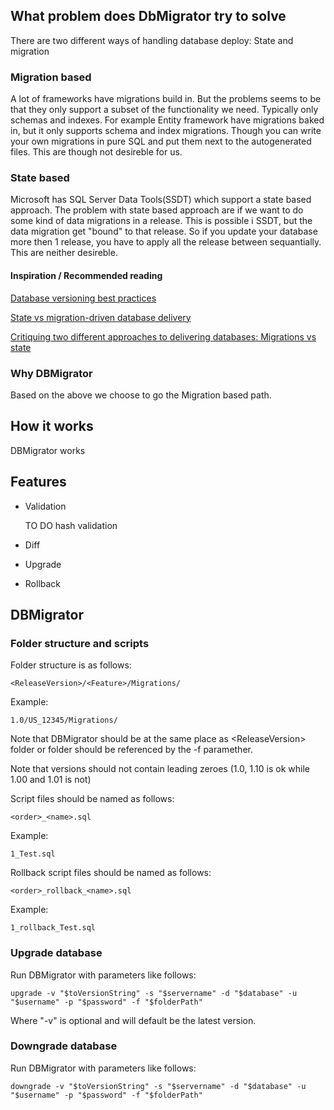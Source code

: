 ## What problem does DbMigrator try to solve
There are two different ways of handling database deploy: State and migration

### Migration based
A lot of frameworks have migrations build in. But the problems seems to be that they only support 
a subset of the functionality we need. Typically only schemas and indexes.
For example Entity framework have migrations baked in, but it only supports schema and index migrations.
Though you can write your own migrations in pure SQL and put them next to the autogenerated files. 
This are though not desireble for us.

### State based
Microsoft has SQL Server Data Tools(SSDT) which support a state based approach. 
The problem with state based approach are if we want to do some kind of data migrations in a release. 
This is possible i SSDT, but the data migration get "bound" to that release. 
So if you update your database more then 1 release, you have to apply all the release between sequantially.
This are neither desireble.


#### Inspiration / Recommended reading
[Database versioning best practices](http://enterprisecraftsmanship.com/2015/08/10/database-versioning-best-practices/)

[State vs migration-driven database delivery](http://enterprisecraftsmanship.com/2015/08/18/state-vs-migration-driven-database-delivery/)

[Critiquing two different approaches to delivering databases: Migrations vs state](http://workingwithdevs.com/delivering-databases-migrations-vs-state/)

### Why DBMigrator
Based on the above we choose to go the Migration based path.

<!--- Describe why we for example don't use flyway -->

## How it works
DBMigrator works 

## Features
* Validation

   TO DO hash validation
* Diff
* Upgrade
* Rollback

## DBMigrator

### Folder structure and scripts
Folder structure is as follows: 

    <ReleaseVersion>/<Feature>/Migrations/

Example:

    1.0/US_12345/Migrations/

Note that DBMigrator should be at the same place as \<ReleaseVersion\> folder or folder should be referenced by the -f paramether.

Note that versions should not contain leading zeroes (1.0, 1.10 is ok while 1.00 and 1.01 is not)

Script files should be named as follows:

	<order>_<name>.sql

Example:

	1_Test.sql

Rollback script files should be named as follows:

	<order>_rollback_<name>.sql

Example:

	1_rollback_Test.sql


### Upgrade database
Run DBMigrator with parameters like follows:

    upgrade -v "$toVersionString" -s "$servername" -d "$database" -u "$username" -p "$password" -f "$folderPath"

Where "-v" is optional and will default be the latest version.

### Downgrade database
Run DBMigrator with parameters like follows:

    downgrade -v "$toVersionString" -s "$servername" -d "$database" -u "$username" -p "$password" -f "$folderPath"
